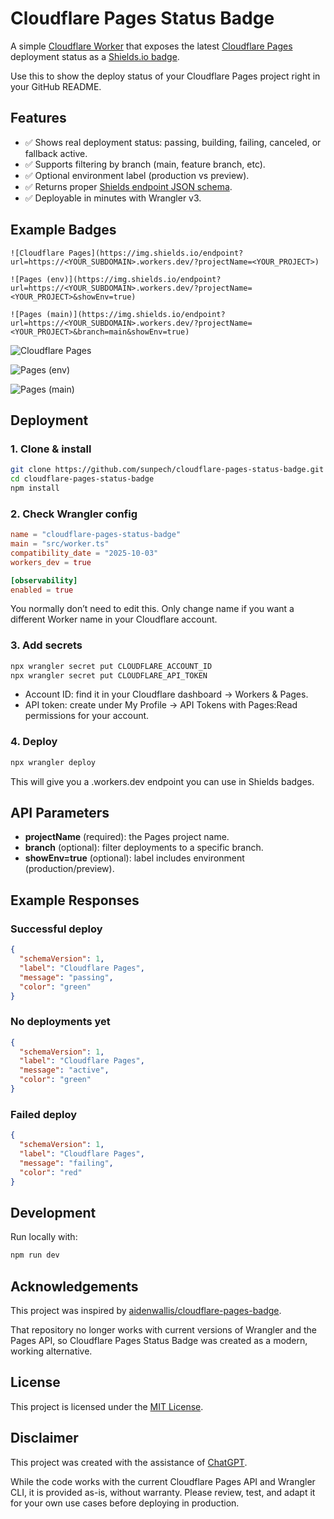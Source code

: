 # Cloudflare Pages Status Badge

A simple [Cloudflare Worker](https://developers.cloudflare.com/workers/) that exposes the latest [Cloudflare Pages](https://developers.cloudflare.com/pages/) deployment status as a [Shields.io badge](https://shields.io/endpoint).

Use this to show the deploy status of your Cloudflare Pages project right in your GitHub README.

## Features
*	✅ Shows real deployment status: passing, building, failing, canceled, or fallback active.
*	✅ Supports filtering by branch (main, feature branch, etc).
*	✅ Optional environment label (production vs preview).
*	✅ Returns proper [Shields endpoint JSON schema](https://shields.io/endpoint).
*	✅ Deployable in minutes with Wrangler v3.


## Example Badges

```
![Cloudflare Pages](https://img.shields.io/endpoint?url=https://<YOUR_SUBDOMAIN>.workers.dev/?projectName=<YOUR_PROJECT>)

![Pages (env)](https://img.shields.io/endpoint?url=https://<YOUR_SUBDOMAIN>.workers.dev/?projectName=<YOUR_PROJECT>&showEnv=true)

![Pages (main)](https://img.shields.io/endpoint?url=https://<YOUR_SUBDOMAIN>.workers.dev/?projectName=<YOUR_PROJECT>&branch=main&showEnv=true)
```

![Cloudflare Pages](https://img.shields.io/endpoint?url=https://cloudflare-pages-status-badge.sunpech.workers.dev/?projectName=sunpech)

![Pages (env)](https://img.shields.io/endpoint?url=https://cloudflare-pages-status-badge.sunpech.workers.dev/?projectName=sunpech&showEnv=true)

![Pages (main)](https://img.shields.io/endpoint?url=https://cloudflare-pages-status-badge.sunpech.workers.dev/?projectName=sunpech&branch=main&showEnv=true)

## Deployment

### 1. Clone & install

```bash
git clone https://github.com/sunpech/cloudflare-pages-status-badge.git
cd cloudflare-pages-status-badge
npm install
```

### 2. Check Wrangler config

```toml
name = "cloudflare-pages-status-badge"
main = "src/worker.ts"
compatibility_date = "2025-10-03"
workers_dev = true

[observability]
enabled = true
```

You normally don’t need to edit this. Only change name if you want a different Worker name in your Cloudflare account.

### 3. Add secrets

```bash
npx wrangler secret put CLOUDFLARE_ACCOUNT_ID
npx wrangler secret put CLOUDFLARE_API_TOKEN
```

* Account ID: find it in your Cloudflare dashboard → Workers & Pages.
* API token: create under My Profile → API Tokens with Pages:Read permissions for your account.

### 4. Deploy

```bash
npx wrangler deploy
```
This will give you a <subdomain>.workers.dev endpoint you can use in Shields badges.



## API Parameters

* **projectName** (required): the Pages project name.
* **branch** (optional): filter deployments to a specific branch.
* **showEnv=true** (optional): label includes environment (production/preview).

## Example Responses

### Successful deploy
```json
{
  "schemaVersion": 1,
  "label": "Cloudflare Pages",
  "message": "passing",
  "color": "green"
}
```

### No deployments yet
```json
{
  "schemaVersion": 1,
  "label": "Cloudflare Pages",
  "message": "active",
  "color": "green"
}
```

### Failed deploy
```json
{
  "schemaVersion": 1,
  "label": "Cloudflare Pages",
  "message": "failing",
  "color": "red"
}
```

## Development
Run locally with:
```bash
npm run dev
```
## Acknowledgements
This project was inspired by [aidenwallis/cloudflare-pages-badge](https://github.com/aidenwallis/cloudflare-pages-badge).

That repository no longer works with current versions of Wrangler and the Pages API, so Cloudflare Pages Status Badge was created as a modern, working alternative.

## License

This project is licensed under the [MIT License](LICENSE).

## Disclaimer

This project was created with the assistance of [ChatGPT](https://chat.openai.com).

While the code works with the current Cloudflare Pages API and Wrangler CLI, it is provided as-is, without warranty. Please review, test, and adapt it for your own use cases before deploying in production.